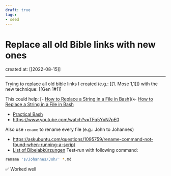 ```yaml
---
draft: true
tags: 
- seed
---
```


# Replace all old Bible links with new ones

created at: [[2022-08-15]]

---

Trying to replace all old bible links I created (e.g.: [[1. Mose 1,1]]) with the new technique: [[Gen 1#1]]

This could help:
[- [How to Replace a String in a File in Bash](https://linuxhint.com/replace_string_in_file_bash/)](<- [How to Replace a String in a File in Bash](https://linuxhint.com/replace_string_in_file_bash/)

- [Practical Bash](https://www.youtube.com/watch?v=nyoZ8VeMEq0&list=PLShDm2AZYnK1SdG3dufPdCqk08sOahUBP&index=10)
- https://www.youtube.com/watch?v=TFq5YxN7pE0

Also use `rename` to rename every file (e.g.: John to Johannes)

- https://askubuntu.com/questions/1095759/rename-command-not-found-when-running-a-script
- [List of Bibelabkürzungen](https://www.die-bibel.de/bibeln/wissen-zur-bibel/inhalt-und-aufbau-der-bibel/abkuerzungen-der-bibel/)
  Test-run with following command:

```sh
rename 's/Johannes/Joh/' *.md
```

✅ Worked well
